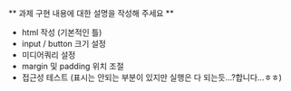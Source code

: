 ** 과제 구현 내용에 대한 설명을 작성해 주세요 **
- html 작성 (기본적인 틀)
- input / button 크기 설정
- 미디어쿼리 설정
- margin 및 padding 위치 조절
- 접근성 테스트 (표시는 안되는 부분이 있지만 실행은 다 되는듯...?합니다...ㅎㅎ)